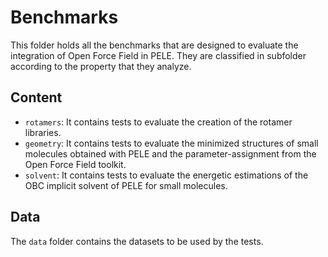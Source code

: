 # Benchmarks
This folder holds all the benchmarks that are designed to evaluate the
integration of Open Force Field in PELE. They are classified in subfolder
according to the property that they analyze.

## Content
- `rotamers`: It contains tests to evaluate the creation of the rotamer
libraries.
- `geometry`: It contains tests to evaluate the minimized structures
of small molecules obtained with PELE and the parameter-assignment from
the Open Force Field toolkit.
- `solvent`: It contains tests to evaluate the energetic estimations
of the OBC implicit solvent of PELE for small molecules.


## Data
The `data` folder contains the datasets to be used by the tests.
